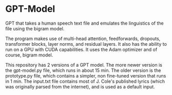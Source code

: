 # GPT-Model

GPT that takes a human speech text file and emulates the linguistics of the file using the bigram model.

The program makes use of multi-head attention, feedforwards, dropouts, transformer blocks, layer norms, and residual layers.
It also has the ability to run on a GPU with CUDA capabilities. It uses the Adam optimizer and of course, bigram model.

This repository has 2 versions of a GPT model. The more newer version is the gpt-model.py file, which runs in about 15 min.
The older version is the prototype.py file, which contains a simpler, non fine-tuned version that runs in 1 min. The input.txt
file contains most of J. Cole's published lyrics (which was originally parsed from the internet), and is used as a default input.
